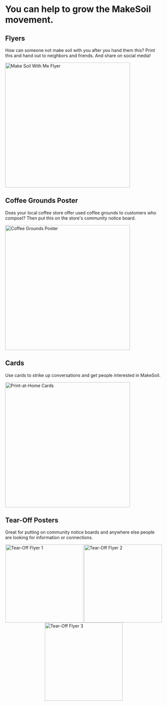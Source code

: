 # You can help to grow the MakeSoil movement.

## Flyers

How can someone not make soil with you after you hand them this? Print this and hand out to neighbors and friends. And share on social media!

<a href="https://drive.google.com/file/d/1njVKDmsHIMTa25SXKWNccuZXxXXF38BJ/view?usp=sharing">
	<img src="https://raw.githubusercontent.com/MakeSoil/public-pages/master/images/ms-flyer-v1.png" alt="Make Soil With Me Flyer" width="400" />
</a>

## Coffee Grounds Poster

Does your local coffee store offer used coffee grounds to customers who compost? Then put this on the store's community notice board.

<a href="https://drive.google.com/file/d/16f2FGrwdYOTyi59zMc8fYZmNGopZbr26/view?usp=sharing">
	<img src="https://raw.githubusercontent.com/MakeSoil/public-pages/master/images/coffee.png" alt="Coffee Grounds Poster" width="400" />
</a>

## Cards

Use cards to strike up conversations and get people interested in MakeSoil.

<a href="https://drive.google.com/file/d/1baDJ7O3ui6Dt6AoKoivWm_mSZ-5dGHxo/view?usp=sharing">
	<img src="https://raw.githubusercontent.com/MakeSoil/public-pages/master/images/ms-print-at-home-cards.png" alt="Print-at-Home Cards" width="400" />
</a>

## Tear-Off Posters

Great for putting on community notice boards and anywhere else people are looking for information or connections.

<div style="display:flex;flex-direction:row;flex-wrap:wrap;justify-content:space-between;">
	<a style="margin:auto;" href="https://drive.google.com/file/d/1kAV2LMGEn2jmjhyQPzHWekFiMO_a1uqU/view?usp=sharing">
		<img src="https://raw.githubusercontent.com/MakeSoil/public-pages/master/images/ms-tear-off-v1.png" alt="Tear-Off Flyer 1" width="250" />
	</a>
	<a style="margin:auto;" href="https://drive.google.com/file/d/1OogO9LUqgEX4jKc-QJcq-iRi-y7C9RAt/view?usp=sharing">
		<img src="https://raw.githubusercontent.com/MakeSoil/public-pages/master/images/ms-tear-off-v2.png" alt="Tear-Off Flyer 2" width="250" />
	</a>
	<a style="margin:auto;" href="https://drive.google.com/file/d/1DV4o9pM4puDHByx8E3Q_GQ7XwRUYNy3O/view?usp=sharing">
		<img src="https://raw.githubusercontent.com/MakeSoil/public-pages/master/images/ms-tear-off-v3.png" alt="Tear-Off Flyer 3" width="250" />
	</a>

